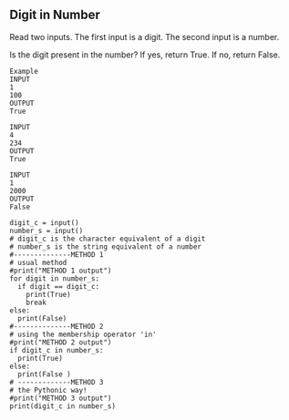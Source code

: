 ## Digit in Number
Read two inputs. 
The first input is a digit. 
The second input is a number. 

Is the digit present in the number? If yes, return True.
If no, return False.
```
Example 
INPUT
1
100
OUTPUT
True

INPUT
4
234
OUTPUT
True

INPUT
1
2000
OUTPUT
False
```
```
digit_c = input()
number_s = input() 
# digit_c is the character equivalent of a digit  
# number_s is the string equivalent of a number 
#--------------METHOD 1 
# usual method 
#print("METHOD 1 output")
for digit in number_s: 
  if digit == digit_c:
    print(True)
    break
else:
  print(False)
#--------------METHOD 2 
# using the membership operator 'in' 
#print("METHOD 2 output")
if digit_c in number_s: 
  print(True)
else:
  print(False )
# -------------METHOD 3
# the Pythonic way! 
#print("METHOD 3 output")
print(digit_c in number_s) 
```
